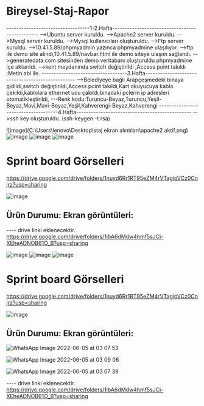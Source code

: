 # Bireysel-Staj-Rapor
----------------------------------1-2.Hafta-----------------------------------------------
-->Ubuntu server kuruldu.
-->Apache2 server kuruldu.
-->Mysql server kuruldu.
-->Mysql kullanıcıları oluşturuldu.
-->Ftp server kuruldu.
-->10.41.5.89/phpmyadmin  yazınca phpmyadmine ulaşılıyor.
-->ftp ile demo site alındı,10.41.5.89/navbar.html  ile demo siteye ulaşım sağlandı.
-->generatedata.com sitesinden demo veritabanı oluşturuldu phpmyadmine içe aktarıldı.
-->kent meydanında switch değiştirildi ,Access point takıldı ;Metin abi ile. 
-----------------------------------3.Hafta-------------------------------------------------
-->Belediyeye bağlı Arapçeşmedeki binaya gidildi,switch değiştirildi,Access point takıldı,Kart okuyucuya kablo çekildi,kablolara ethernet ucu çakıldı,binadaki pclerin ip adresleri otomatikleştirildi,
---Renk kodu:Turuncu-Beyaz,Turuncu,Yeşil-Beyaz,Mavi,Mavi-Beyaz,Yeşil,Kahverengi-Beyaz,Kahverengi
-------------------------------------4.Hafta-----------------------------------------------
-->ssh key oluşturuldu. (ssh-keygen -t rsa)






 
 

![image](C:\Users\lenovo\Desktop\staj  ekran alıntıları\apache2 aktif.png)
![image](https://user-images.githubusercontent.com/78876985/169839387-30d0f698-adc2-4270-ad80-0520c213b7f1.png)
![image](https://user-images.githubusercontent.com/78876985/169839412-b44de7ee-213c-4a58-9703-09c6b40444a4.png)
![image](https://user-images.githubusercontent.com/78876985/169839441-785523f0-69e0-4c6d-a171-ab8c733c54f9.png)

 
 
 # Sprint board Görselleri
https://drive.google.com/drive/folders/1nuyd6Rr1RT95eZM4rVTagipVCz0Cnjrz?usp=sharing

![image](https://user-images.githubusercontent.com/78876985/169957222-9bafd371-3ddb-4c80-b1cf-e6040ad473d7.png)




## Ürün Durumu: Ekran görüntüleri:


---- drive linki eklenecektir.
https://drive.google.com/drive/folders/1lbA6dMdw4hmf5sJCi-XEheADNOB61O_B?usp=sharing </br>





 
 
![image](https://user-images.githubusercontent.com/78876985/172162255-e8594036-01ba-4faf-a0fa-c8723c522268.png)
![image](https://user-images.githubusercontent.com/78876985/172162605-be67d976-2a66-4ad9-990a-2c8e476240a9.png)
![image](https://user-images.githubusercontent.com/78876985/169839441-785523f0-69e0-4c6d-a171-ab8c733c54f9.png)

 
 
 # Sprint board Görselleri
https://drive.google.com/drive/folders/1nuyd6Rr1RT95eZM4rVTagipVCz0Cnjrz?usp=sharing

![image](https://user-images.githubusercontent.com/78876985/169957222-9bafd371-3ddb-4c80-b1cf-e6040ad473d7.png)




## Ürün Durumu: Ekran görüntüleri:

![WhatsApp Image 2022-06-05 at 03 07 53](https://user-images.githubusercontent.com/78876985/172160425-fdfba6a5-731a-416b-930e-e9a090d85f01.jpeg)

![WhatsApp Image 2022-06-05 at 03 09 06](https://user-images.githubusercontent.com/78876985/172160469-ad88b3de-1736-47bb-ae58-cfdba56b7624.jpeg)

![WhatsApp Image 2022-06-05 at 03 07 39](https://user-images.githubusercontent.com/78876985/172160494-ecf6be3f-1530-4002-81a1-dc05ba43fe30.jpeg)

---- drive linki eklenecektir.
https://drive.google.com/drive/folders/1lbA6dMdw4hmf5sJCi-XEheADNOB61O_B?usp=sharing </br>









